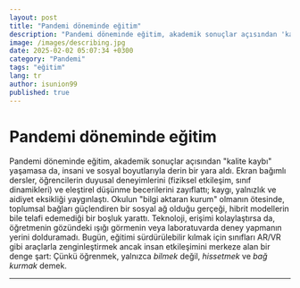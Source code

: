 ```yaml
---
layout: post
title: "Pandemi döneminde eğitim"
description: "Pandemi döneminde eğitim, akademik sonuçlar açısından 'kalite kaybı' yaşamasa da, insani ve sosyal boyutlarıyla derin bir yara aldı."
image: /images/describing.jpg
date: 2025-02-02 05:07:34 +0300
category: "Pandemi" 
tags: "eğitim" 
lang: tr
author: isunion99
published: true
---
```


# **Pandemi döneminde eğitim**
  
Pandemi döneminde eğitim, akademik sonuçlar açısından "kalite kaybı" yaşamasa da, insani ve sosyal boyutlarıyla derin bir yara aldı. Ekran bağımlı dersler, öğrencilerin duyusal deneyimlerini (fiziksel etkileşim, sınıf dinamikleri) ve eleştirel düşünme becerilerini zayıflattı; kaygı, yalnızlık ve aidiyet eksikliği yaygınlaştı. Okulun "bilgi aktaran kurum" olmanın ötesinde, toplumsal bağları güçlendiren bir sosyal ağ olduğu gerçeği, hibrit modellerin bile telafi edemediği bir boşluk yarattı. Teknoloji, erişimi kolaylaştırsa da, öğretmenin gözündeki ışığı görmenin veya laboratuvarda deney yapmanın yerini dolduramadı. Bugün, eğitimi sürdürülebilir kılmak için sınıfları AR/VR gibi araçlarla zenginleştirmek ancak insan etkileşimini merkeze alan bir denge şart: Çünkü öğrenmek, yalnızca *bilmek* değil, *hissetmek* ve *bağ kurmak* demek.


---